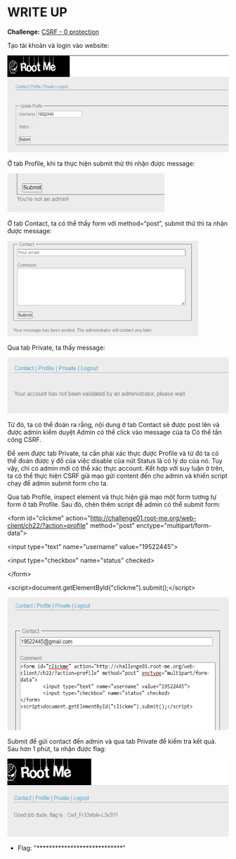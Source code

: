 # WRITE UP

**Challenge:** [CSRF - 0 protection](https://www.root-me.org/en/Challenges/Web-Client/CSRF-0-protection)

Tạo tài khoản và login vào website:

<img src="./media/image1.png" style="width:6.5in;height:2.2875in" alt="Graphical user interface, application Description automatically generated" />

Ở tab Profile, khi ta thực hiện submit thử thì nhận được message:

<img src="./media/image2.png" style="width:3.73366in;height:0.92508in" alt="Graphical user interface Description automatically generated with low confidence" />

Ở tab Contact, ta có thể thấy form với method=“post”, submit thử thì ta nhận được message:

<img src="./media/image3.png" style="width:4.53168in;height:2.25946in" alt="Graphical user interface, text, application, email Description automatically generated" />

Qua tab Private, ta thấy message:

<img src="./media/image4.png" style="width:5.34213in;height:1.31678in" alt="Graphical user interface, text, application Description automatically generated" />

Từ đó, ta có thể đoán ra rằng, nội dung ở tab Contact sẽ được post lên và được admin kiểm duyệt Admin có thể click vào message của ta Có thể tấn công CSRF.

Để xem được tab Private, ta cần phải xác thực được Profile và từ đó ta có thể đoán được ý đồ của việc disable của nút Status là có lý do của nó. Tuy vậy, chỉ có admin mới có thể xác thực account. Kết hợp với suy luận ở trên, ta có thể thực hiện CSRF giả mạo gửi content đến cho admin và khiến script chạy để admin submit form cho ta.

Qua tab Profile, inspect element và thực hiện giả mạo một form tương tự form ở tab Profile. Sau đó, chèn thêm script để admin có thể submit form:

&lt;form id="clickme" action="http://challenge01.root-me.org/web-client/ch22/?action=profile" method="post" enctype="multipart/form-data"&gt;

&lt;input type="text" name="username" value="19522445"&gt;

&lt;input type="checkbox" name="status" checked&gt;

&lt;/form&gt;

&lt;script&gt;document.getElementById("clickme").submit();&lt;/script&gt;

<img src="./media/image5.png" style="width:5.98385in;height:3.14194in" alt="Graphical user interface, text, application, email Description automatically generated" />

Submit để gửi contact đến admin và qua tab Private để kiểm tra kết quả. Sau hơn 1 phút, ta nhận được flag:

<img src="./media/image6.png" style="width:5.95885in;height:1.84183in" alt="Graphical user interface, application Description automatically generated with medium confidence" />

- Flag: "****************************"
